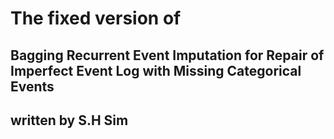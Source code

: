 # The fixed version of
## Bagging Recurrent Event Imputation for Repair of Imperfect Event Log with Missing Categorical Events
## written by S.H Sim
